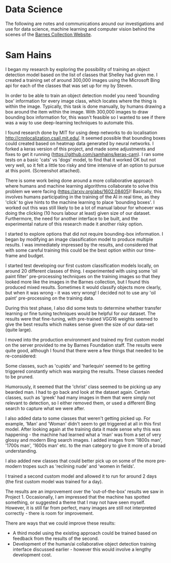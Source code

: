 # Data Science

The following are notes and communications around our investigations and use for data science, machine learning and computer vision behind the scenes of the [Barnes Collection Website](https://collection.barnesfoundation.org).

# Sam Hains

I began my research by exploring the possibility of training an object
detection model based on the list of classes that Shelley had given me.
I created a training set of around 300,000 images using the Microsoft
Bing api for each of the classes that was set up for my by Steven.

In order to be able to train an object detection model you need
'bounding box' information for every image class, which locates where
the thing is within the image.  Typically, this task is done manually,
by humans drawing a box around the item within the image. With 300,000
images to draw bounding box information for, this wasn't feasible so I
wanted to see if there was a way to use deep-learning techniques to
automate this.

I found research done by MIT for using deep networks to do localisation
http://cnnlocalization.csail.mit.edu/. It seemed possible that bounding
boxes could created based on heatmap data generated by neural networks.
I forked a keras version of this project, and made some adjustments and
fixes to get it running (https://github.com/samhains/keras-cam).   I ran
some tests on a basic 'cats' vs 'dogs' model, to find that it worked OK
but not very well,  so it felt a little too risky and time intensive of
an option to pursue at this point.  (Screenshot attached).

There is some work being done around a more collaborative approach where
humans and machine learning algorithms collaborate to solve this problem
we were facing (https://arxiv.org/abs/1602.08405)! Basically, this
involves humans participating in the training of the AI in real time, as
they 'click' to give hints to the machine learning to place 'bounding
boxes'.   I worked out this was still likely to be a lot of manual
labour for whoever was doing the clicking (10 hours labour at least)
given size of our dataset.  Furthermore, the need for another interface
to be built, and the experimental nature of this research made it
another risky option.

I started to explore options that did not require bounding-box
information. I began by modifying an image classification model to
produce multiple results. I was immediately impressed by the results,
and considered that with some careful training this could be the best
option within our time-frame and budget.

I started test developing our first custom classification models
locally, on around 20 different classes of thing. I experimented with
using some 'oil paint filter' pre-processing techniques on the training
images so that they looked more like the images in the Barnes
collection, but I found this produced mixed results. Sometimes it would
classify objects more clearly, but when it was wrong - it was very
wrong! I decided not to use any 'oil paint' pre-processing on the
training data.

During this test phase, I also did some tests to determine whether
transfer learning or fine tuning techniques would be helpful for our
dataset.  The results were that fine-tuning, with pre-trained VGG16
weights seemed to give the best results which makes sense given the size
of our data-set (quite large).

I moved into the production environment and trained my first custom
model on the server provided to me by Barnes Foundation staff. The results were quite good, although I found that there were a few things that needed to be re-considered:

Some classes, such as 'cupids' and 'harlequin' seemed to be getting
triggered constantly which was warping the results.  These classes
needed to be pruned.

Humorously, it seemed that the 'christ' class seemed to be picking up
any bearded man.   I had to go back and look at the dataset again.
Certain classes, such as 'greek' had many images in them that were
simply not relevant to detection, so I either removed them, or used a
different Bing search to capture what we were after.

I also added data to some classes that weren't getting picked up. For
example, 'Man' and 'Woman' didn't seem to get triggered at all in this
first model. After looking again at the training data it made sense why
this was happening - the machine had learned what a 'man' was from a set
of very glossy and modern Bing search images. I added images from '1800s
man', '1700s man', '1600s man' etc. to the man category to give it more
of a broad understanding.

I also added new classes that could better pick up on some of the more
pre-modern tropes such as 'reclining nude' and 'women in fields'.

I trained a second custom model and allowed it to run for around 2 days
(the first custom model was trained for a day).

The results are an improvement over the 'out-of-the-box' results we saw
in Project 1. Occasionally, I am impressed that the machine has spotted
something, or suggested a theme that I may not have seen myself.
However, it is still far from perfect, many images are still not
interpreted correctly -  there is room for improvement.

There are ways that we could improve these results:
- A third model using the existing approach could be trained based on
feedback from the results of the second.
- Development of the human/ai collaborative object detection training
interface discussed earlier - however this would involve  a lengthy
development cost.
